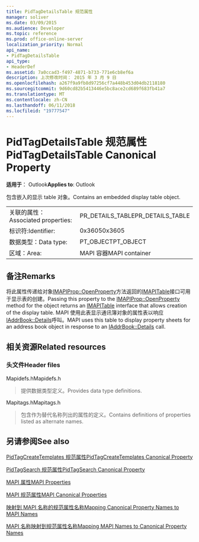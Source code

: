 ```yaml
---
title: PidTagDetailsTable 规范属性
manager: soliver
ms.date: 03/09/2015
ms.audience: Developer
ms.topic: reference
ms.prod: office-online-server
localization_priority: Normal
api_name:
- PidTagDetailsTable
api_type:
- HeaderDef
ms.assetid: 7a0ccad3-f497-4871-b733-771e6cb8ef6a
description: 上次修改时间： 2015 年 3 月 9 日
ms.openlocfilehash: a267f9a9fb8d97256cf7a448b453d04db2118180
ms.sourcegitcommit: 9d60cd82b5413446e5bc8ace2cd689f683fb41a7
ms.translationtype: MT
ms.contentlocale: zh-CN
ms.lasthandoff: 06/11/2018
ms.locfileid: "19777547"
---
```

# <a name="pidtagdetailstable-canonical-property"></a><span data-ttu-id="044c3-103">PidTagDetailsTable 规范属性</span><span class="sxs-lookup"><span data-stu-id="044c3-103">PidTagDetailsTable Canonical Property</span></span>

  
  
<span data-ttu-id="044c3-104">**适用于**： Outlook</span><span class="sxs-lookup"><span data-stu-id="044c3-104">**Applies to**: Outlook</span></span> 
  
<span data-ttu-id="044c3-105">包含嵌入的显示 table 对象。</span><span class="sxs-lookup"><span data-stu-id="044c3-105">Contains an embedded display table object.</span></span>
  
|||
|:-----|:-----|
|<span data-ttu-id="044c3-106">关联的属性：</span><span class="sxs-lookup"><span data-stu-id="044c3-106">Associated properties:</span></span>  <br/> |<span data-ttu-id="044c3-107">PR_DETAILS_TABLE</span><span class="sxs-lookup"><span data-stu-id="044c3-107">PR_DETAILS_TABLE</span></span>  <br/> |
|<span data-ttu-id="044c3-108">标识符:</span><span class="sxs-lookup"><span data-stu-id="044c3-108">Identifier:</span></span>  <br/> |<span data-ttu-id="044c3-109">0x3605</span><span class="sxs-lookup"><span data-stu-id="044c3-109">0x3605</span></span>  <br/> |
|<span data-ttu-id="044c3-110">数据类型：</span><span class="sxs-lookup"><span data-stu-id="044c3-110">Data type:</span></span>  <br/> |<span data-ttu-id="044c3-111">PT_OBJECT</span><span class="sxs-lookup"><span data-stu-id="044c3-111">PT_OBJECT</span></span>  <br/> |
|<span data-ttu-id="044c3-112">区域：</span><span class="sxs-lookup"><span data-stu-id="044c3-112">Area:</span></span>  <br/> |<span data-ttu-id="044c3-113">MAPI 容器</span><span class="sxs-lookup"><span data-stu-id="044c3-113">MAPI container</span></span>  <br/> |
   
## <a name="remarks"></a><span data-ttu-id="044c3-114">备注</span><span class="sxs-lookup"><span data-stu-id="044c3-114">Remarks</span></span>

<span data-ttu-id="044c3-115">将此属性传递给对象[IMAPIProp::OpenProperty](imapiprop-openproperty.md)方法返回的[IMAPITable](imapitableiunknown.md)接口可用于显示表的创建。</span><span class="sxs-lookup"><span data-stu-id="044c3-115">Passing this property to the [IMAPIProp::OpenProperty](imapiprop-openproperty.md) method for the object returns an [IMAPITable](imapitableiunknown.md) interface that allows creation of the display table.</span></span> <span data-ttu-id="044c3-116">MAPI 使用此表显示通讯簿对象的属性表以响应[IAddrBook::Details](iaddrbook-details.md)呼叫。</span><span class="sxs-lookup"><span data-stu-id="044c3-116">MAPI uses this table to display property sheets for an address book object in response to an [IAddrBook::Details](iaddrbook-details.md) call.</span></span> 
  
## <a name="related-resources"></a><span data-ttu-id="044c3-117">相关资源</span><span class="sxs-lookup"><span data-stu-id="044c3-117">Related resources</span></span>

### <a name="header-files"></a><span data-ttu-id="044c3-118">头文件</span><span class="sxs-lookup"><span data-stu-id="044c3-118">Header files</span></span>

<span data-ttu-id="044c3-119">Mapidefs.h</span><span class="sxs-lookup"><span data-stu-id="044c3-119">Mapidefs.h</span></span>
  
> <span data-ttu-id="044c3-120">提供数据类型定义。</span><span class="sxs-lookup"><span data-stu-id="044c3-120">Provides data type definitions.</span></span>
    
<span data-ttu-id="044c3-121">Mapitags.h</span><span class="sxs-lookup"><span data-stu-id="044c3-121">Mapitags.h</span></span>
  
> <span data-ttu-id="044c3-122">包含作为替代名称列出的属性的定义。</span><span class="sxs-lookup"><span data-stu-id="044c3-122">Contains definitions of properties listed as alternate names.</span></span>
    
## <a name="see-also"></a><span data-ttu-id="044c3-123">另请参阅</span><span class="sxs-lookup"><span data-stu-id="044c3-123">See also</span></span>



[<span data-ttu-id="044c3-124">PidTagCreateTemplates 规范属性</span><span class="sxs-lookup"><span data-stu-id="044c3-124">PidTagCreateTemplates Canonical Property</span></span>](pidtagcreatetemplates-canonical-property.md)
  
[<span data-ttu-id="044c3-125">PidTagSearch 规范属性</span><span class="sxs-lookup"><span data-stu-id="044c3-125">PidTagSearch Canonical Property</span></span>](pidtagsearch-canonical-property.md)


[<span data-ttu-id="044c3-126">MAPI 属性</span><span class="sxs-lookup"><span data-stu-id="044c3-126">MAPI Properties</span></span>](mapi-properties.md)
  
[<span data-ttu-id="044c3-127">MAPI 规范属性</span><span class="sxs-lookup"><span data-stu-id="044c3-127">MAPI Canonical Properties</span></span>](mapi-canonical-properties.md)
  
[<span data-ttu-id="044c3-128">映射到 MAPI 名称的规范属性名称</span><span class="sxs-lookup"><span data-stu-id="044c3-128">Mapping Canonical Property Names to MAPI Names</span></span>](mapping-canonical-property-names-to-mapi-names.md)
  
[<span data-ttu-id="044c3-129">MAPI 名称映射到规范属性名称</span><span class="sxs-lookup"><span data-stu-id="044c3-129">Mapping MAPI Names to Canonical Property Names</span></span>](mapping-mapi-names-to-canonical-property-names.md)

